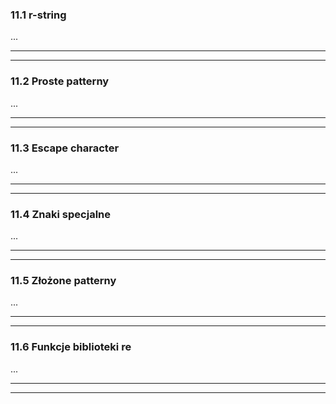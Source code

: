 ### 11.1 r-string
...

---
---
### 11.2 Proste patterny
...

---
---
### 11.3 Escape character
...

---
---
### 11.4 Znaki specjalne
...

---
---
### 11.5 Złożone patterny
...

---
---
### 11.6 Funkcje biblioteki re
...

---
---
